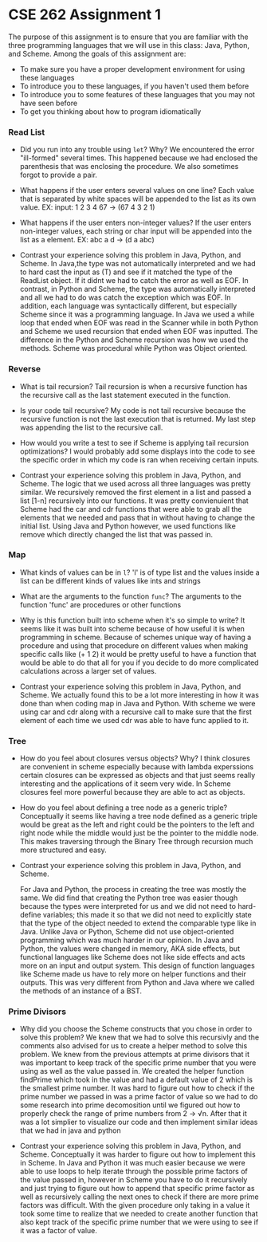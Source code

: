 # CSE 262 Assignment 1

The purpose of this assignment is to ensure that you are familiar with the three
programming languages that we will use in this class: Java, Python, and Scheme.
Among the goals of this assignment are:

* To make sure you have a proper development environment for using these
  languages
* To introduce you to these languages, if you haven't used them before
* To introduce you to some features of these languages that you may not have
  seen before
* To get you thinking about how to program idiomatically

### Read List

* Did you run into any trouble using `let`?  Why?
  We encountered the error "ill-formed" several times. This happened because we had enclosed the parenthesis that was enclosing the procedure. 
  We also sometimes forgot to provide a pair.
  
* What happens if the user enters several values on one line?
  Each value that is separated by white spaces will be appended to the list as its own value. EX: input: 1 2 3 4 67 -> (67 4 3 2 1)

* What happens if the user enters non-integer values?
  If the user enters non-integer values, each string or char input will be appended into the list as a element. EX: abc a d -> (d a abc)

* Contrast your experience solving this problem in Java, Python, and Scheme.
  In Java,the type was not automatically interpreted and we had to hard cast the input as (T) and see if it matched the type of the ReadList object. If it didnt we had to catch the error as well as EOF. In contrast, in Python and Scheme, the type was automatically interpreted and all we had to do was catch the exception which was EOF. In addition, each language was syntactically different, but especially Scheme since it was a programming language. In Java we used a while loop that ended when EOF was read in the Scanner while in both Python and Scheme we used recursion that ended when EOF was inputted. The difference in the Python and Scheme recursion was how we used the methods. Scheme was procedural while Python was Object oriented.

### Reverse

* What is tail recursion?
  Tail recursion is when a recursive function has the recursive call as the last statement executed in the function.

* Is your code tail recursive?
  My code is not tail recursive because the recursive function is not the last execution that is returned. My last step was appending the list to the recursive call.

* How would you write a test to see if Scheme is applying tail recursion optimizations?
  I would probably add some displays into the code to see the specific order in which my code is ran when receiving certain inputs.

* Contrast your experience solving this problem in Java, Python, and Scheme.
  The logic that we used across all three languages was pretty similar. We recursively removed the first element in a list and passed a list [1-n] recursively into our functions. It was pretty convienuient that Scheme had the car and cdr functions that were able to grab all the elements that we needed and pass that in without having to change the initial list. Using Java and Python however, we used functions like remove which directly changed the list that was passed in.

### Map

* What kinds of values can be in `l`?
  'l' is of type list and the values inside a list can be different kinds of values like ints and strings

* What are the arguments to the function `func`?
  The arguments to the function 'func' are procedures or other functions

* Why is this function built into scheme when it's so simple to write?
  It seems like it was built into scheme because of how useful it is when programming in scheme. Because of schemes unique way of having a procedure and using that procedure on different values when making specific calls like (+ 1 2) it would be pretty useful to have a function that would be able to do that all for you if you decide to do more complicated calculations across a larger set of values.

* Contrast your experience solving this problem in Java, Python, and Scheme.
  We actually found this to be a lot more interesting in how it was done than when coding map in Java and Python. With scheme we were using car and cdr along with a recursive call to make sure that the first element of each time we used cdr was able to have func applied to it. 

### Tree

* How do you feel about closures versus objects?  Why?
  I think closures are convenient in scheme especially because with lambda experssions certain closures can be expressed as objects and that just seems really interesting and the applications of it seem very wide. In Scheme closures feel more powerful because they are able to act as objects.

* How do you feel about defining a tree node as a generic triple?
  Conceptually it seems like having a tree node defined as a generic triple would be great as the left and right could be the pointers to the left and right node while the middle would just be the pointer to the middle node. This makes traversing through the Binary Tree through recursion much more structured and easy.
* Contrast your experience solving this problem in Java, Python, and Scheme.

  For Java and Python, the process in creating the tree was mostly the same. We did find that creating the Python tree was easier though because the types were interpreted for us and we did not need to hard-define variables; this made it so that we did not need to explicitly state that the type of the object needed to extend the comparable type like in Java. 
  Unlike Java or Python, Scheme did not use object-oriented programming which was much harder in our opinion. In Java and Python, the values were changed in memory, AKA side effects, but functional languages like Scheme does not like side effects and acts more on an input and output system. This design of function languages like Scheme made us have to rely more on helper functions and their outputs. This was very different from Python and Java where we called the methods of an instance of a BST.

### Prime Divisors

* Why did you choose the Scheme constructs that you chose in order to solve this
  problem?
  We knew that we had to solve this recursivly and the comments also advised for us to create a helper method to solve this problem. We knew from the previous attempts at prime divisors that it was important to keep track of the specific prime number that you were using as well as the value passed in. We created the helper function findPrime which took in the value and had a default value of 2 which is the smallest prime number. It was hard to figure out how to check if the prime number we passed in was a prime factor of value so we had to do some research into prime decomosition until we figured out how to properly check the range of prime numbers from 2 -> √n. After that it was a lot simplier to visualize our code and then implement similar ideas that we had in java and python

* Contrast your experience solving this problem in Java, Python, and Scheme.
  Conceptually it was harder to figure out how to implement this in Scheme. In Java and Python it was much easier because we were able to use loops to help iterate through the  possible prime factors of the value passed in, however in Scheme you have to do it recursively and just trying to figure out how to append that specific prime factor as well as recursively calling the next ones to check if there are more prime factors was difficult. With the given procedure only taking in a value it took some time to realize that we needed to create another function that also kept track of the specific prime number that we were using to see if it was a factor of value.
